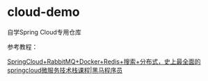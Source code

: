 # cloud-demo
自学Spring Cloud专用仓库

参考教程：

[SpringCloud+RabbitMQ+Docker+Redis+搜索+分布式，史上最全面的springcloud微服务技术栈课程|黑马程序员](https://www.bilibili.com/video/BV1LQ4y127n4?spm_id_from=333.1007.top_right_bar_window_custom_collection.content.click)